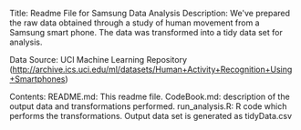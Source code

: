 Title: Readme File for Samsung Data Analysis
Description: We've prepared the raw data obtained through a study of human movement from a Samsung 
  smart phone. The data was transformed into a tidy data set for analysis.
  
Data Source: UCI Machine Learning Repository (http://archive.ics.uci.edu/ml/datasets/Human+Activity+Recognition+Using+Smartphones)

Contents:
  README.md: This readme file.
  CodeBook.md: description of the output data and transformations performed.
  run_analysis.R: R code which performs the transformations. Output data set is generated as tidyData.csv
